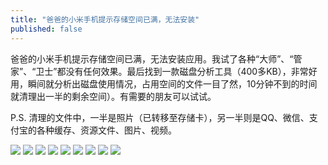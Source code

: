 ```yaml
---
title: "爸爸的小米手机提示存储空间已满，无法安装"
published: false
---
```

爸爸的小米手机提示存储空间已满，无法安装应用。我试了各种“大师”、“管家”、“卫士”都没有任何效果。最后找到一款磁盘分析工具（400多KB），非常好用，瞬间就分析出磁盘使用情况，占用空间的文件一目了然，10分钟不到的时间就清理出一半的剩余空间）。有需要的朋友可以试试。

P.S. 清理的文件中，一半是照片（已转移至存储卡），另一半则是QQ、微信、支付宝的各种缓存、资源文件、图片、视频。

![](./1.jpg)
![](./2.jpg)
![](./3.jpg)
![](./4.jpg)
![](./5.jpg)
![](./6.jpg)
![](./7.jpg)
![](./8.jpg)
![](./9.jpg)

